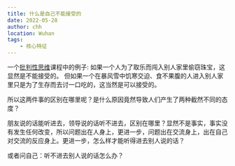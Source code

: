 ```yaml
---
title: 什么是自己不能接受的
date: 2022-05-28
author: chh
location: Wuhan
tags:
    - 核心特征
---
```


一个[批判性思维](https://www.bilibili.com/video/BV1Ks411F7ph?p=10)课程中的例子:
如果一个人为了取乐而闯入别人家里偷窃珠宝，这显然是不能接受的。
但如果一个在暴风雪中饥寒交迫、食不果腹的人进入别人家里只是为了生存而去讨一口吃的，这当然是可以接受的。

所以这两件事的区别在哪里呢？是什么原因竟然导致人们产生了两种截然不同的态度？

朋友说的话能听进去，领导说的话听不进去，区别在哪里？显然不是事实，事实没有发生任何改变，所以问题出在人身上，更进一步，问题出在交流身上，出在自己对交流的反应身上。更进一步，怎么样才能听得进去别人说的话？

或者问自己：听不进去别人说的话怎么办？